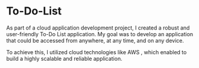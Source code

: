 # To-Do-List
As part of a cloud application development project, I created a robust and user-friendly To-Do List application. My goal was to develop an application that could be accessed from anywhere, at any time, and on any device.

To achieve this, I utilized cloud technologies like AWS , which enabled to build a highly scalable and reliable application. 
